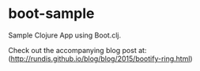 # boot-sample
Sample Clojure App using Boot.clj.

Check out the accompanying blog post at: (http://rundis.github.io/blog/blog/2015/bootify-ring.html)


